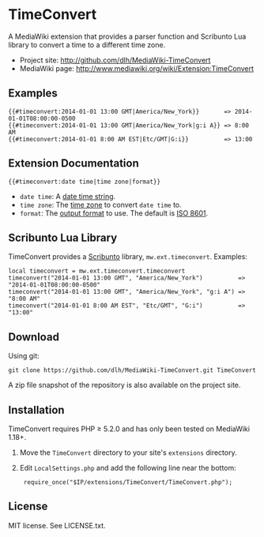 TimeConvert
===========

A MediaWiki extension that provides a parser function and Scribunto Lua library
to convert a time to a different time zone.

* Project site: http://github.com/dlh/MediaWiki-TimeConvert
* MediaWiki page: http://www.mediawiki.org/wiki/Extension:TimeConvert

Examples
--------

    {{#timeconvert:2014-01-01 13:00 GMT|America/New_York}}       => 2014-01-01T08:00:00-0500
    {{#timeconvert:2014-01-01 13:00 GMT|America/New_York|g:i A}} => 8:00 AM
    {{#timeconvert:2014-01-01 8:00 AM EST|Etc/GMT|G:i}}          => 13:00

Extension Documentation
-----------------------

    {{#timeconvert:date time|time zone|format}}

* `date time`: A [date time
  string](http://www.php.net/manual/en/datetime.formats.php).
* `time zone`: The [time zone](http://www.php.net/manual/en/timezones.php) to
  convert `date time` to.
* `format`: The [output format](http://www.php.net/manual/en/function.date.php)
  to use. The default is [ISO 8601](http://en.wikipedia.org/wiki/ISO_8601).

Scribunto Lua Library
---------------------

TimeConvert provides a [Scribunto](http://www.mediawiki.org/wiki/Extension:Scribunto) library,
`mw.ext.timeconvert`. Examples:

    local timeconvert = mw.ext.timeconvert.timeconvert
    timeconvert("2014-01-01 13:00 GMT", "America/New_York")          => "2014-01-01T08:00:00-0500"
    timeconvert("2014-01-01 13:00 GMT", "America/New_York", "g:i A") => "8:00 AM"
    timeconvert("2014-01-01 8:00 AM EST", "Etc/GMT", "G:i")          => "13:00"

Download
--------

Using git:

    git clone https://github.com/dlh/MediaWiki-TimeConvert.git TimeConvert

A zip file snapshot of the repository is also available on the project site.

Installation
------------

TimeConvert requires PHP ≥ 5.2.0 and has only been tested on MediaWiki 1.18+.

1. Move the `TimeConvert` directory to your site's `extensions` directory.
2. Edit `LocalSettings.php` and add the following line near the bottom:

        require_once("$IP/extensions/TimeConvert/TimeConvert.php");

License
-------

MIT license. See LICENSE.txt.
